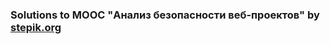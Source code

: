 ### Solutions to MOOC "Анализ безопасности веб-проектов" by [stepik.org](https://stepik.org/course/127)
